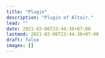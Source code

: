 ```yaml
---
title: "Plugin"
description: "Plugin of Altair."
lead: ""
date: 2021-02-06T23:44:38+07:00
lastmod: 2021-02-06T23:44:38+07:00
draft: false
images: []
---
```

